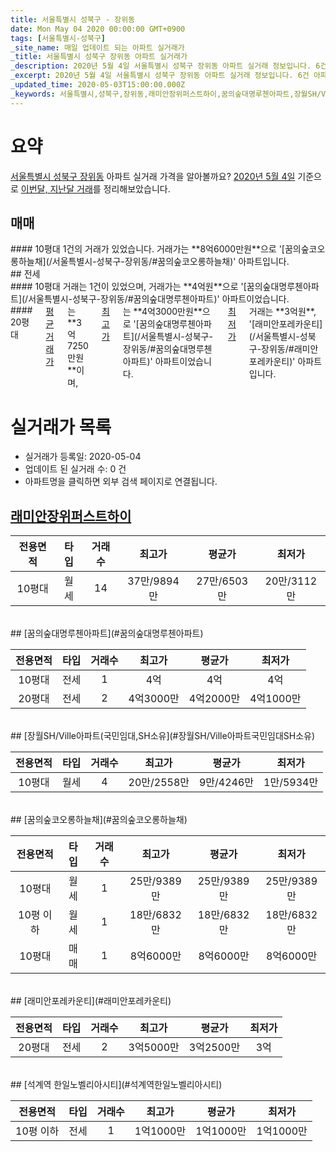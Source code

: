 ```yaml
---
title: 서울특별시 성북구 - 장위동
date: Mon May 04 2020 00:00:00 GMT+0900
tags: [서울특별시-성북구]
_site_name: 매일 업데이트 되는 아파트 실거래가
_title: 서울특별시 성북구 장위동 아파트 실거래가
_description: 2020년 5월 4일 서울특별시 성북구 장위동 아파트 실거래 정보입니다. 6건 아파트 정보가 있습니다.
_excerpt: 2020년 5월 4일 서울특별시 성북구 장위동 아파트 실거래 정보입니다. 6건 아파트 정보가 있습니다.
_updated_time: 2020-05-03T15:00:00.000Z
_keywords: 서울특별시,성북구,장위동,래미안장위퍼스트하이,꿈의숲대명루첸아파트,장월SH/Ville아파트(국민임대,SH소유,꿈의숲코오롱하늘채,래미안포레카운티,석계역 한일노벨리아시티
---
```





# 요약
<ins>서울특별시 성북구 장위동</ins> 아파트 실거래 가격을 알아볼까요? <ins>2020년 5월 4일</ins> 기준으로 <ins>이번달, 지난달 거래</ins>를 정리해보았습니다.

## 매매
<div class="container">
<div class="twelve columns" markdown="1">
#### 10평대
1건의 거래가 있었습니다. 거래가는 **8억6000만원**으로 '[꿈의숲코오롱하늘채](/서울특별시-성북구-장위동/#꿈의숲코오롱하늘채)' 아파트입니다.
</div>
</div>
## 전세
<div class="container">
<div class="six columns" markdown="1">
#### 10평대
거래는 1건이 있었으며, 거래가는 **4억원**으로 '[꿈의숲대명루첸아파트](/서울특별시-성북구-장위동/#꿈의숲대명루첸아파트)' 아파트이었습니다.
</div>
<div class="six columns" markdown="1">
#### 20평대
<ins>평균 거래가</ins>는 **3억7250만원**이며, <ins>최고가</ins>는 **4억3000만원**으로 '[꿈의숲대명루첸아파트](/서울특별시-성북구-장위동/#꿈의숲대명루첸아파트)' 아파트이었습니다. <ins>최저가</ins> 거래는 **3억원**, '[래미안포레카운티](/서울특별시-성북구-장위동/#래미안포레카운티)' 아파트입니다.
</div>
</div>



# 실거래가 목록
- 실거래가 등록일: 2020-05-04
- 업데이트 된 실거래 수: 0 건
- 아파트명을 클릭하면 외부 검색 페이지로 연결됩니다.

## [래미안장위퍼스트하이](#래미안장위퍼스트하이)

|전용면적|타입|거래수|최고가|평균가|최저가|
|:---:|:---:|:---:|:---:|:---:|:---:|
|10평대|<span class="deal-type-3">월세</span>|14|37만/9894만|27만/6503만|20만/3112만|

<br/>
## [꿈의숲대명루첸아파트](#꿈의숲대명루첸아파트)

|전용면적|타입|거래수|최고가|평균가|최저가|
|:---:|:---:|:---:|:---:|:---:|:---:|
|10평대|<span class="deal-type-2">전세</span>|1|4억|4억|4억|
|20평대|<span class="deal-type-2">전세</span>|2|4억3000만|4억2000만|4억1000만|

<br/>
## [장월SH/Ville아파트(국민임대,SH소유](#장월SH/Ville아파트국민임대SH소유)

|전용면적|타입|거래수|최고가|평균가|최저가|
|:---:|:---:|:---:|:---:|:---:|:---:|
|10평대|<span class="deal-type-3">월세</span>|4|20만/2558만|9만/4246만|1만/5934만|

<br/>
## [꿈의숲코오롱하늘채](#꿈의숲코오롱하늘채)

|전용면적|타입|거래수|최고가|평균가|최저가|
|:---:|:---:|:---:|:---:|:---:|:---:|
|10평대|<span class="deal-type-3">월세</span>|1|25만/9389만|25만/9389만|25만/9389만|
|10평 이하|<span class="deal-type-3">월세</span>|1|18만/6832만|18만/6832만|18만/6832만|
|10평대|<span class="deal-type-1">매매</span>|1|8억6000만|8억6000만|8억6000만|

<br/>
## [래미안포레카운티](#래미안포레카운티)

|전용면적|타입|거래수|최고가|평균가|최저가|
|:---:|:---:|:---:|:---:|:---:|:---:|
|20평대|<span class="deal-type-2">전세</span>|2|3억5000만|3억2500만|3억|

<br/>
## [석계역 한일노벨리아시티](#석계역한일노벨리아시티)

|전용면적|타입|거래수|최고가|평균가|최저가|
|:---:|:---:|:---:|:---:|:---:|:---:|
|10평 이하|<span class="deal-type-2">전세</span>|1|1억1000만|1억1000만|1억1000만|

<br/>



